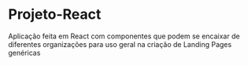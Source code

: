 # Projeto-React
Aplicação feita em React com componentes que podem se encaixar de diferentes organizações para uso geral na criação de Landing Pages genéricas
